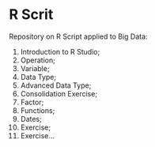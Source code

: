 # R Scrit
Repository on R Script applied to Big Data:
1. Introduction to R Studio;
2. Operation;
3. Variable;
4. Data Type;
5. Advanced Data Type;
6. Consolidation Exercise;
7. Factor;
8. Functions;
9. Dates;
10. Exercise;
11. Exercise...
